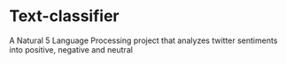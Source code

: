 # Text-classifier
A Natural 5 Language Processing project that analyzes twitter sentiments into positive, negative and neutral
